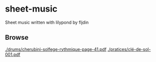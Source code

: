 # sheet-music

Sheet music written with lilypond by fljdin

## Browse

[./drums/cherubini-solfege-rythmique-page-41.pdf](./drums/cherubini-solfege-rythmique-page-41.pdf)
[./pratices/clé-de-sol-001.pdf](./pratices/clé-de-sol-001.pdf)
